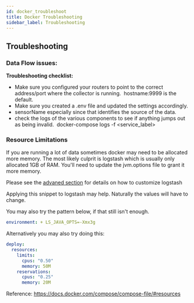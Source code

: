 ```yaml
---
id: docker_troubleshoot
title: Docker Troubleshooting
sidebar_label: Troubleshooting
---
```


## Troubleshooting

### Data Flow issues:

**Troubleshooting checklist:**

- Make sure you configured your routers to point to the correct address/port where the collector is running.  hostname:9999 is the default.
- Make sure you created a .env file and updated the settings accordingly.
- sensorName especially since that identifies the source of the data.
- check the logs of the various components to see if anything jumps out as being invalid.  docker-compose logs -f <service_label>

### Resource Limitations

If you are running a lot of data sometimes docker may need to be allocated more memory. The most
likely culprit is logstash which is usually only allocated 1GB of RAM. You'll need to update the jvm.options file to grant it more memory.

Please see the [advaned section](docker_install_advanced.md#customize-logstash-settings) for details on how to customize logstash

Applying this snippet to logstash may help. Naturally the values will have to change.

You may also try the pattern below, if that still isn't enough.

```yaml
environment: + LS_JAVA_OPTS=-Xmx3g
```

Alternatively you may also try doing this:

```yaml
deploy:
  resources:
    limits:
      cpus: "0.50"
      memory: 50M
    reservations:
      cpus: "0.25"
      memory: 20M
```

Reference: https://docs.docker.com/compose/compose-file/#resources

